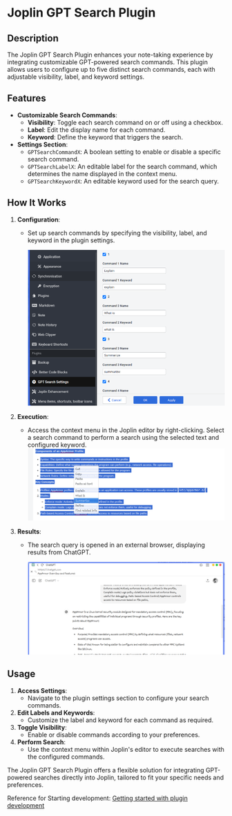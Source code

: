 # Joplin GPT Search Plugin

## Description

The Joplin GPT Search Plugin enhances your note-taking experience by integrating customizable GPT-powered search commands. This plugin allows users to configure up to five distinct search commands, each with adjustable visibility, label, and keyword settings.

## Features

* **Customizable Search Commands**:
  * **Visibility**: Toggle each search command on or off using a checkbox.
  * **Label**: Edit the display name for each command.
  * **Keyword**: Define the keyword that triggers the search.
* **Settings Section**:
  * `GPTSearchCommandX`: A boolean setting to enable or disable a specific search command.
  * `GPTSearchLabelX`: An editable label for the search command, which determines the name displayed in the context menu.
  * `GPTSearchKeywordX`: An editable keyword used for the search query.

## How It Works

1. **Configuration**:

   * Set up search commands by specifying the visibility, label, and keyword in the plugin settings.

     ![1726339317041](image/README/1726339317041.png)
2. **Execution**:

   * Access the context menu in the Joplin editor by right-clicking. Select a search command to perform a search using the selected text and configured keyword.
     ![alt text](image/README/image.png)
3. **Results**:

   * The search query is opened in an external browser, displaying results from ChatGPT.

     ![1726339395605](image/README/1726339395605.png)

## Usage

1. **Access Settings**:
   * Navigate to the plugin settings section to configure your search commands.
2. **Edit Labels and Keywords**:
   * Customize the label and keyword for each command as required.
3. **Toggle Visibility**:
   * Enable or disable commands according to your preferences.
4. **Perform Search**:
   * Use the context menu within Joplin's editor to execute searches with the configured commands.

The Joplin GPT Search Plugin offers a flexible solution for integrating GPT-powered searches directly into Joplin, tailored to fit your specific needs and preferences.

Reference for Starting development: [Getting started with plugin development](https://github.com/laurent22/joplin/blob/dev/readme/api/get_started/plugins.md)
